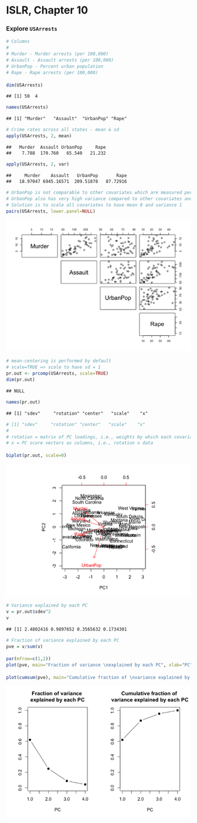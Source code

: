 ISLR, Chapter 10
================

### Explore `USArrests`

``` r
# Columns
# 
# Murder - Murder arrests (per 100,000)
# Assault - Assault arrests (per 100,000)
# UrbanPop - Percent urban population
# Rape - Rape arrests (per 100,000)

dim(USArrests)
```

    ## [1] 50  4

``` r
names(USArrests)
```

    ## [1] "Murder"   "Assault"  "UrbanPop" "Rape"

``` r
# Crime rates across all states - mean & sd
apply(USArrests, 2, mean)
```

    ##   Murder  Assault UrbanPop     Rape 
    ##    7.788  170.760   65.540   21.232

``` r
apply(USArrests, 2, var)
```

    ##     Murder    Assault   UrbanPop       Rape 
    ##   18.97047 6945.16571  209.51878   87.72916

``` r
# UrbanPop is not comparable to other covariates which are measured per 100,000 individuals
# UrbanPop also has very high variance compared to other covariates and will dominate the PCs
# Solution is to scale all covariates to have mean 0 and variance 1
pairs(USArrests, lower.panel=NULL)
```

![](ch10-ex_files/figure-markdown_github-ascii_identifiers/USArrests-1.png)

``` r
# mean-centering is performed by default
# scale=TRUE => scale to have sd = 1
pr.out <- prcomp(USArrests, scale=TRUE) 
dim(pr.out)
```

    ## NULL

``` r
names(pr.out)
```

    ## [1] "sdev"     "rotation" "center"   "scale"    "x"

``` r
# [1] "sdev"     "rotation" "center"   "scale"    "x"    
# 
# rotation = matrix of PC loadings, i.e., weights by which each covariate must be multiplied to get PC
# x = PC score vectors as columns, i.e., rotation x data

biplot(pr.out, scale=0)
```

![](ch10-ex_files/figure-markdown_github-ascii_identifiers/USArrests-2.png)

``` r
# Variance explained by each PC
v = pr.out$sdev^2
v
```

    ## [1] 2.4802416 0.9897652 0.3565632 0.1734301

``` r
# Fraction of variance explained by each PC
pve = v/sum(v)

par(mfrow=c(1,2))
plot(pve, main="Fraction of variance \nexplained by each PC", xlab="PC", ylab="", ylim=c(0,1), pch=15, type='b')

plot(cumsum(pve), main="Cumulative fraction of \nvariance explained by each PC", xlab="PC", ylab="", ylim=c(0,1), pch=15, type='b')
```

![](ch10-ex_files/figure-markdown_github-ascii_identifiers/USArrests-3.png)
